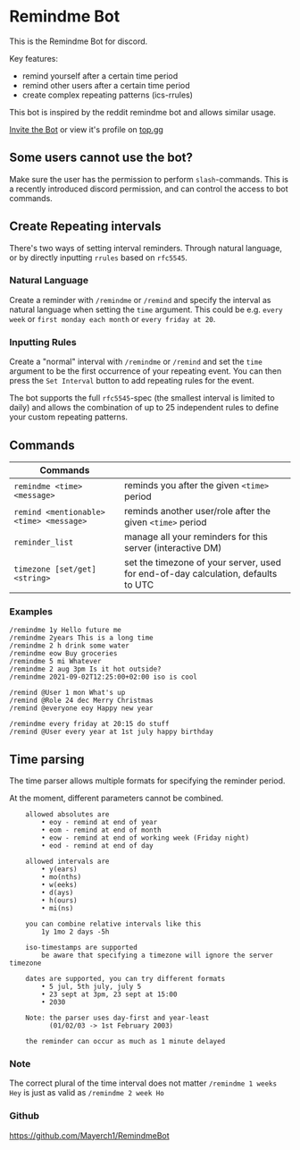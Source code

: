 # Remindme Bot

This is the Remindme Bot for discord.


Key features:
* remind yourself after a certain time period
* remind other users after a certain time period
* create complex repeating patterns (ics-rrules)

This bot is inspired by the reddit remindme bot and allows similar usage.

[Invite the Bot](https://discord.com/api/oauth2/authorize?client_id=831142367397412874&permissions=68608&scope=bot%20applications.commands) or view it's profile on [top.gg](https://top.gg/bot/831142367397412874)


## Some users cannot use the bot?

Make sure the user has the permission to perform `slash`-commands.
This is a recently introduced discord permission, and can control the access to bot commands.


## Create Repeating intervals

There's two ways of setting interval reminders. Through natural language, or by directly inputting `rrules` based on `rfc5545`.

### Natural Language

Create a reminder with `/remindme` or `/remind` and specify the interval as natural language when setting the `time` argument.
This could be e.g. `every week` or `first monday each month` or `every friday at 20`.

### Inputting Rules

Create a "normal" interval with `/remindme` or `/remind` and set the `time` argument to be the first occurrence of your repeating event.
You can then press the `Set Interval` button to add repeating rules for the event.

The bot supports the full `rfc5545`-spec (the smallest interval is limited to daily) and allows the combination of up to 25 independent rules to define your custom repeating patterns.

## Commands

|Commands||
|---|---|
|```remindme <time> <message>```  | reminds you after the given `<time>` period| 
|```remind <mentionable> <time> <message>``` | reminds another user/role after the given `<time>` period|
|```reminder_list``` | manage all your reminders for this server (interactive DM) |
|```timezone [set/get] <string>``` | set the timezone of your server, used for end-of-day calculation, defaults to UTC|


### Examples

```
/remindme 1y Hello future me
/remindme 2years This is a long time
/remindme 2 h drink some water
/remindme eow Buy groceries
/remindme 5 mi Whatever
/remindme 2 aug 3pm Is it hot outside?
/remindme 2021-09-02T12:25:00+02:00 iso is cool

/remind @User 1 mon What's up
/remind @Role 24 dec Merry Christmas
/remind @everyone eoy Happy new year

/remindme every friday at 20:15 do stuff
/remind @User every year at 1st july happy birthday
```

## Time parsing

The time parser allows multiple formats for specifying the reminder period.

At the moment, different parameters cannot be combined.

```
	allowed absolutes are
		• eoy - remind at end of year
		• eom - remind at end of month
		• eow - remind at end of working week (Friday night)
		• eod - remind at end of day
	
	allowed intervals are
		• y(ears)
		• mo(nths)
		• w(eeks)
		• d(ays)
		• h(ours)
		• mi(ns)
	
	you can combine relative intervals like this
		1y 1mo 2 days -5h

	iso-timestamps are supported
		be aware that specifying a timezone will ignore the server timezone
	
	dates are supported, you can try different formats
		• 5 jul, 5th july, july 5
		• 23 sept at 3pm, 23 sept at 15:00
		• 2030

	Note: the parser uses day-first and year-least
	      (01/02/03 -> 1st February 2003)

	the reminder can occur as much as 1 minute delayed
```


### Note
The correct plural of the time interval does not matter
`/remindme 1 weeks Hey` is just as valid as `/remindme 2 week Ho`


### Github
https://github.com/Mayerch1/RemindmeBot
